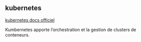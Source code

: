 ## kubernetes

[kubernetes docs officiel](https://kubernetes.io/docs/home/)

Kumbernetes apporte l’orchestration et la gestion de clusters de conteneurs.
